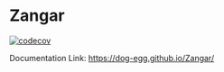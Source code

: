 # Zangar

[![codecov](https://codecov.io/gh/Dog-Egg/Zangar/graph/badge.svg?token=HTHMKTNJAK)](https://codecov.io/gh/Dog-Egg/Zangar)

Documentation Link: https://dog-egg.github.io/Zangar/
